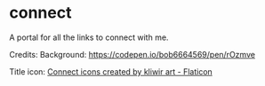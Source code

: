# connect

A portal for all the links to connect with me.

Credits:
Background: https://codepen.io/bob6664569/pen/rOzmve

Title icon: <a href="https://www.flaticon.com/free-icons/connect" title="connect icons">Connect icons created by kliwir art - Flaticon</a>